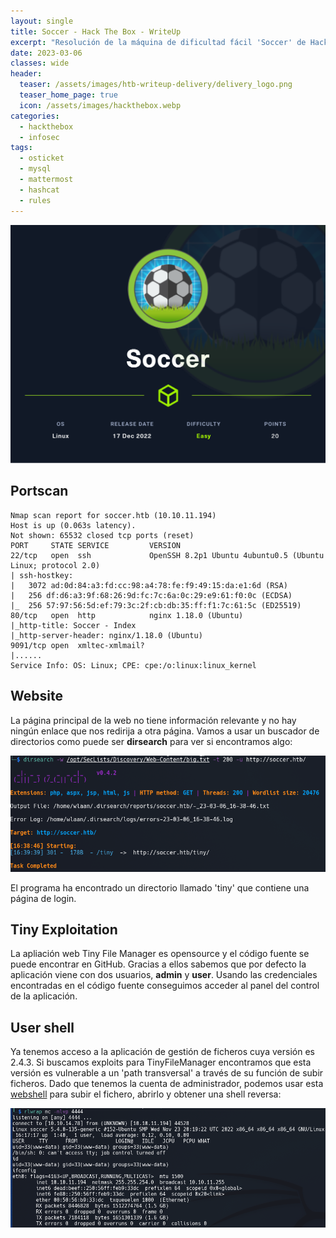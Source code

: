 ```yaml
---
layout: single
title: Soccer - Hack The Box - WriteUp
excerpt: "Resolución de la máquina de dificultad fácil 'Soccer' de Hack the Box"
date: 2023-03-06
classes: wide
header:
  teaser: /assets/images/htb-writeup-delivery/delivery_logo.png
  teaser_home_page: true
  icon: /assets/images/hackthebox.webp
categories:
  - hackthebox
  - infosec
tags:  
  - osticket
  - mysql
  - mattermost
  - hashcat
  - rules
---
```


![](/assets/images/htb-soccer-writeup/soccer-logo.png)

## Portscan

```
Nmap scan report for soccer.htb (10.10.11.194)                                                                                                                                                                    
Host is up (0.063s latency).                                                                                                                                                                                      
Not shown: 65532 closed tcp ports (reset)                                                                                                                                                                         
PORT     STATE SERVICE         VERSION                                                                                                                                                                            
22/tcp   open  ssh             OpenSSH 8.2p1 Ubuntu 4ubuntu0.5 (Ubuntu Linux; protocol 2.0)                                                                                                                       
| ssh-hostkey:                                                                                                                                                                                                    
|   3072 ad:0d:84:a3:fd:cc:98:a4:78:fe:f9:49:15:da:e1:6d (RSA)                                                                                                                                                    
|   256 df:d6:a3:9f:68:26:9d:fc:7c:6a:0c:29:e9:61:f0:0c (ECDSA)                                                                                                                                                   
|_  256 57:97:56:5d:ef:79:3c:2f:cb:db:35:ff:f1:7c:61:5c (ED25519)                                                                                                                                                 
80/tcp   open  http            nginx 1.18.0 (Ubuntu)                                                                                                                                                              
|_http-title: Soccer - Index                                                                                                                                                                                      
|_http-server-header: nginx/1.18.0 (Ubuntu)                                                                                                                                                                       
9091/tcp open  xmltec-xmlmail?                                                                                                                                                                                    
|......
Service Info: OS: Linux; CPE: cpe:/o:linux:linux_kernel
```

## Website

La página principal de la web no tiene información relevante y no hay ningún enlace que nos redirija a otra página. Vamos a usar un buscador de directorios como puede ser **dirsearch** para ver si encontramos algo:

![](/assets/images/htb-soccer-writeup/dirsearch-command.png)

El programa ha encontrado un directorio llamado 'tiny' que contiene una página de login.

## Tiny Exploitation

La apliación web Tiny File Manager es opensource y el código fuente se puede encontrar en GitHub. Gracias a ellos sabemos que por defecto la aplicación viene con dos usuarios, **admin** y **user**. Usando las credenciales encontradas en el código fuente conseguimos acceder al panel del control de la aplicación.

## User shell

Ya tenemos acceso a la aplicación de gestión de ficheros cuya versión es 2.4.3. Si buscamos exploits para TinyFileManager encontramos que esta versión es vulnerable a un 'path transversal' a través de su función de subir ficheros. Dado que tenemos la cuenta de administrador, podemos usar esta [webshell](https://pentestmonkey.net/tools/web-shells/php-reverse-shell) para subir el fichero, abrirlo y obtener una shell reversa:

![](/assets/images/htb-soccer-writeup/user-shell.png)
